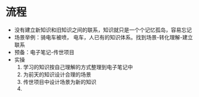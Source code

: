 # 流程

- 没有建立新知识和旧知识之间的联系，知识就只是一个个记忆孤岛，容易忘记
- 场景举例：骑电车被喷， 电车，人已有的知识体系。找到场景-转化理解-建立联系
- 预备：电子笔记-传世项目
- 实操
  1. 学习的知识按自己理解的方式整理到电子笔记中
  2. 为前天的知识设计合理的场景
  3. 传世项目中设计场景为新的知识
  4. 